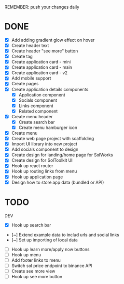 REMEMBER: push your changes daily

# DONE
- [x] Add adding gradient glow effect on hover
- [x] Create header text
- [x] Create header "see more" button
- [x] Create tag
- [x] Create application card - mini
- [x] Create application card - main
- [x] Create application card - v2
- [x] Add mobile support
- [x] Create pages
- [x] Create application details components
    - [x] Application component
    - [x] Socials component
    - [x] Links component
    - [x] Related component
- [x] Create menu header
    - [x] Create search bar
    - [x] Create menu hamburger icon
- [x] Create menu
- [x] Create web page project with scaffolding
- [x] Import UI library into new project
- [x] Add socials component to design
- [x] Create design for landing/home page for SolWorks
- [x] Create design for SolToolkit UI
- [x] Hook up react router
- [x] Hook up routing links from menu
- [x] Hook up application page
- [x] Design how to store app data (bundled or API)

# TODO
DEV
- [x] Hook up search bar
- [~] Extend example data to includ urls and social links
- [~] Set up importing of local data

- [ ] Hook up learn more/apply now buttons
- [ ] Hook up menu
- [ ] Add footer links to menu
- [ ] Switch sol price endpoint to binance API
- [ ] Create see more view
- [ ] Hook up see more button